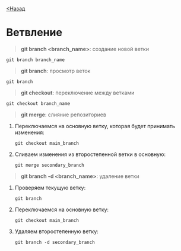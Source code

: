 [<Назад](./readme.md "тык")

# Ветвление

>**git branch <branch_name>**: создание новой ветки
```
git branch branch_name
```
>**git branch**: просмотр веток
```
git branch
```
>**git checkout**: переключение между ветками
```
git checkout branch_name
```
>**git merge**: слияние репозиториев

1. Переключаемся на основную ветку, которая будет принимать изменения:
   ```
   git checkout main_branch
   ```
2. Сливаем изменения из второстепенной ветки в основную:
   ```
   git merge secondary_branch
   ```
>**git branch -d <branch_name>**: удаление ветки

1. Проверяем текущую ветку:
   ```
   git branch
   ```
2. Переключаемся на основную ветку:
   ```
   git checkout main_branch
   ```
3. Удаляем второстепенную ветку:
   ```
   git branch -d secondary_branch
   ```